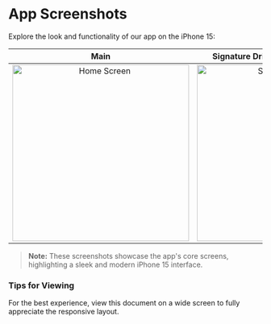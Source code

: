 # App Screenshots

Explore the look and functionality of our app on the iPhone 15:

| Main | Signature Drinks & Artisanal Pastries |
| ---- | ------------------------------------- |
| <div align="center"> <img src="https://github.com/user-attachments/assets/92b9f466-1706-44bb-8728-d118a26c175e" alt="Home Screen" width="350px"> </div> | <div align="center"> <img src="https://github.com/user-attachments/assets/92b9f466-1706-44bb-8728-d118a26c175e" alt="Signature Drinks" width="350px"> </div> |

> **Note:** These screenshots showcase the app's core screens, highlighting a sleek and modern iPhone 15 interface.

### Tips for Viewing
For the best experience, view this document on a wide screen to fully appreciate the responsive layout.
